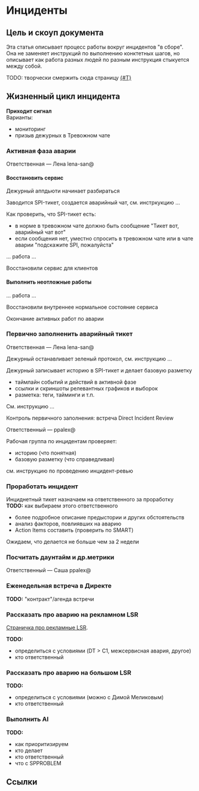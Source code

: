 # Инциденты

## Цель и скоуп документа

Эта статья описывает процесс работы вокруг инцидентов "в сборе".
Она не заменяет инструкций по выполнению конктетных шагов,
но описывает как работа разных людей по разным инструкция стыкуется между собой. 

TODO: творчески смержить сюда страницу [{#T}](../incidents/after-incident.md)

## Жизненный цикл инцидента

**Приходит сигнал**  
Варианты:  
- мониторинг
- призыв дежурных в Тревожном чате

### Активная фаза аварии

Ответственная &mdash; Лена lena-san@

#### Восстановить сервис

Дежурный аппдьюти начинает разбираться

Заводится SPI-тикет, создается аварийный чат, см. инстркукцию ...

Как проверить, что SPI-тикет есть:  
- в норме в тревожном чате должно быть сообщение "Тикет вот, аварийный чат вот"
- если сообщения нет, уместно спросить в тревожном чате или в чате аварии "подскажите SPI, пожалуйста"

... работа ...

Восстановили сервис для клиентов 

#### Выполнить неотложные работы


... работа ...

Восстановили внутреннее нормальное состояние сервиса

Окончание активных работ по аварии

### Первично заполненить аварийный тикет

Ответственная &mdash; Лена lena-san@

Дежурный останавливает зеленый протокол, см. инструкцию ...

Дежурный записывает историю в SPI-тикет и делает базовую разметку

- таймлайн событий и действий в активной фазе
- ссылки и скриншоты релевантных графиков и выборок
- разметка: теги, тайминги и т.п.

См. инструкцию ...


Контроль первичного заполнения: встреча Direct Incident Review

Ответственный &mdash; ppalex@

Рабочая группа по инцидентам проверяет:  
- историю (что понятная)
- базовую разметку (что справедливая)

см. инструкцию по проведению инцидент-ревью


### Проработать инцидент

Инциднетный тикет назначаем на ответственного за проработку  
**TODO:** как выбираем этого ответственного

- более подробное описание предыстории и других обстоятельств
- анализ факторов, повлиявших на аварию
- Action Items составить (проверить по SMART)

Ожидаем, что делается не больше чем за 2 недели

### Посчитать даунтайм и др.метрики

Ответственный &mdash; Саша ppalex@


### Еженедельная встреча в Директе

**TODO:** "контракт"/агенда встречи

### Рассказать про аварию на рекламном LSR
[Страничка про рекламные LSR](https://wiki.yandex-team.ru/bannernajakrutilka/incidents/#meetings).

**TODO:**
- определиться с условиями (DT > C1, межсервисная авария, другое)
- кто ответственный

### Рассказать про аварию на большом LSR

**TODO:**
- определиться с условиями (можно с Димой Меликовым)
- кто ответственный

### Выполнить AI

**TODO:**
- как приоритизируем
- кто делает
- кто ответственный
- что с SPPROBLEM

## Ссылки
